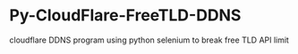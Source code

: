 # Py-CloudFlare-FreeTLD-DDNS
cloudflare DDNS program using python selenium to break free TLD API limit
